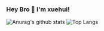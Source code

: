 ### Hey Bro 👋 I'm xuehui!

<!--
**xuehuizzz/xuehuia** is a ✨ _special_ ✨ repository because its `README.md` (this file) appears on your GitHub profile.

Here are some ideas to get you started:

- 🔭 I’m currently working on ...
- 🌱 I’m currently learning Python...
- 👯 I’m looking to collaborate on ...
- 🤔 I’m looking for help with ...
- 💬 Ask me about ...
- 📫 How to reach me: xuehui6710@gmail.com
- 😄 Pronouns: ...
- ⚡ Fun fact: ...
-->
![Anurag's github stats](https://github-readme-stats.vercel.app/api?username=xuehuizzz&show_icons=true&theme=radical)
![Top Langs](https://github-readme-stats.vercel.app/api/top-langs/?username=xuehuizzz)
